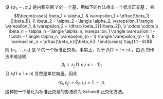  设 $\{ \alpha_1, \cdots, \alpha_n \}$ 是内积空间 $V$ 的一个基，用如下的作法得出一个标准正交基： 令  $$\begin{cases} \beta_1 = \alpha_1, & \varepsilon_1 = \dfrac{\beta_1}{|\beta_1|}, \\ \beta_2 = \alpha_2 - \langle \alpha_2, \varepsilon_1 \rangle \varepsilon_1, & \varepsilon_2 = \dfrac{\beta_2}{|\beta_2|}, \\ \cdots \cdots \\ \beta_n = \alpha_n - \langle \alpha_n, \varepsilon_1 \rangle \varepsilon_1 - \cdots - \langle \alpha_n, \varepsilon_{n - 1} \rangle \varepsilon_{n - 1}, & \varepsilon_n = \dfrac{\beta_n}{|\beta_n|}, \end{cases} \tag{1.1 - 8}$$
 则 $\{ \varepsilon_1, \cdots, \varepsilon_n \}$ 是 $V$ 的一个标准正交基。事实上，对于 $\beta_i (2 \leqslant i \leqslant n)$ ，由 $\beta_i$ 的作法不难证明  $$\beta_i \perp \varepsilon_j \ (1 \leqslant j \leqslant i - 1);$$  且 $\varepsilon_i (1 \leqslant i \leqslant n)$ 显然是单位向量。因此  $$\langle \varepsilon_i, \varepsilon_j \rangle = \delta_{ij}, \ i, j = 1, \cdots, n.$$  这种把一个基化为标准正交基的办法称为 Schmidt 正交化方法。